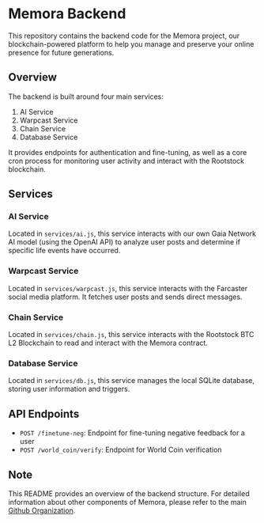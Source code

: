 # Memora Backend

This repository contains the backend code for the Memora project, our blockchain-powered platform to help you manage and preserve your online presence for future generations.

## Overview

The backend is built around four main services:

1. AI Service
2. Warpcast Service
3. Chain Service
4. Database Service

It provides endpoints for authentication and fine-tuning, as well as a core cron process for monitoring user activity and interact with the Rootstock blockchain.

## Services

### AI Service

Located in `services/ai.js`, this service interacts with our own Gaia Network AI model (using the OpenAI API) to analyze user posts and determine if specific life events have occurred.

### Warpcast Service

Located in `services/warpcast.js`, this service interacts with the Farcaster social media platform. It fetches user posts and sends direct messages.

### Chain Service

Located in `services/chain.js`, this service interacts with the Rootstock BTC L2 Blockchain to read and interact with the Memora contract.

### Database Service

Located in `services/db.js`, this service manages the local SQLite database, storing user information and triggers.

## API Endpoints

- `POST /finetune-neg`: Endpoint for fine-tuning negative feedback for a user
- `POST /world_coin/verify`: Endpoint for World Coin verification 


## Note

This README provides an overview of the backend structure. For detailed information about other components of Memora, please refer to the main [Github Organization](https://github.com/Memora-eth).
